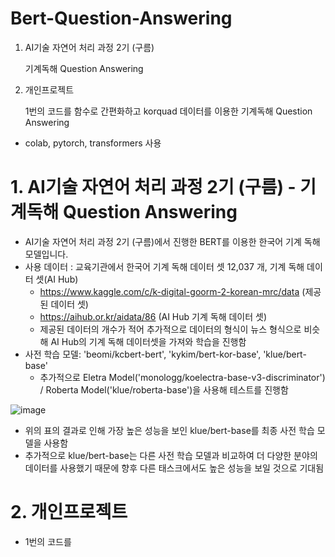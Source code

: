 # Bert-Question-Answering
 1. AI기술 자연어 처리 과정 2기 (구름) 

    기계독해 Question Answering
 2. 개인프로젝트

    1번의 코드를 함수로 간편화하고 korquad 데이터를 이용한 기계독해 Question Answering
    
- colab, pytorch, transformers 사용

# 1. AI기술 자연어 처리 과정 2기 (구름) - 기계독해 Question Answering
 - AI기술 자연어 처리 과정 2기 (구름)에서 진행한 BERT를 이용한 한국어 기계 독해 모델입니다.
 - 사용 데이터 : 교육기관에서 한국어 기계 독해 데이터 셋 12,037 개, 기계 독해 데이터 셋(AI Hub)
   - https://www.kaggle.com/c/k-digital-goorm-2-korean-mrc/data (제공된 데이터 셋)
   - https://aihub.or.kr/aidata/86 (AI Hub 기계 독해 데이터 셋)
   - 제공된 데이터의 개수가 적어 추가적으로 데이터의 형식이 뉴스 형식으로 비슷해 AI Hub의 기계 독해 데이터셋을 가져와 학습을 진행함
 - 사전 학습 모델: 'beomi/kcbert-bert', 'kykim/bert-kor-base', 'klue/bert-base'
   - 추가적으로 Eletra Model('monologg/koelectra-base-v3-discriminator') / Roberta Model('klue/roberta-base')을 사용해 테스트를 진행함

![image](https://user-images.githubusercontent.com/89580953/159446598-45c48177-30b5-4a2c-a1ce-74d65a7437a9.png)
- 위의 표의 결과로 인해 가장 높은 성능을 보인 klue/bert-base를 최종 사전 학습 모델을 사용함
- 추가적으로 klue/bert-base는 다른 사전 학습 모델과 비교하여 더 다양한 분야의 데이터를 사용했기 때문에 향후 다른 태스크에서도 높은 성능을 보일 것으로 기대됨

# 2. 개인프로젝트
- 1번의 코드를 
